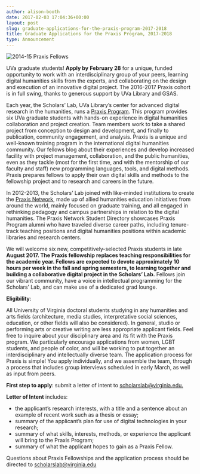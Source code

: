 ```yaml
---
author: alison-booth
date: 2017-02-03 17:04:36+00:00
layout: post
slug: graduate-applications-for-the-praxis-program-2017-2018
title: Graduate Applications for the Praxis Program, 2017-2018
type: Announcement
---
```


![2014-15 Praxis Fellows](http://static.scholarslab.org/wp-content/uploads/2017/02/Praxis15-16Fellows-300x189.jpeg)

UVa graduate students! **Apply by** **February 28** for a unique, funded opportunity to work with an interdisciplinary group of your peers, learning digital humanities skills from the experts, and collaborating on the design and execution of an innovative digital project. The 2016-2017 Praxis cohort is in full swing, thanks to generous support by UVa Library and GSAS.

Each year, the Scholars’ Lab, UVa Library’s center for advanced digital research in the humanities, runs a [Praxis Program](http://scholarslab.org/graduate-fellowships/). This program provides six UVa graduate students with hands-on experience in digital humanities collaboration and project creation. Team members work to take a shared project from conception to design and development, and finally to publication, community engagement, and analysis. Praxis is a unique and well-known training program in the international digital humanities community. Our fellows blog about their experiences and develop increased facility with project management, collaboration, and the public humanities, even as they tackle (most for the first time, and with the mentorship of our faculty and staff) new programming languages, tools, and digital methods. Praxis prepares fellows to apply their own digital skills and methods to the fellowship project and to research and careers in the future.

In 2012-2013, the Scholars’ Lab joined with like-minded institutions to create the [Praxis Network](http://praxis-network.org/), made up of allied humanities education initiatives from around the world, mainly focused on graduate training, and all engaged in rethinking pedagogy and campus partnerships in relation to the digital humanities. The Praxis Network Student Directory showcases Praxis Program alumni who have traveled diverse career paths, including tenure-track teaching positions and digital humanities positions within academic libraries and research centers.

We will welcome six new, competitively-selected Praxis students in late **August 2017. The Praxis fellowship replaces teaching responsibilities for the academic year. Fellows are expected to devote approximately 10 hours per week in the fall and spring semesters, to learning together and building a collaborative digital project in the Scholars’ Lab.** Fellows join our vibrant community, have a voice in intellectual programming for the Scholars’ Lab, and can make use of a dedicated grad lounge.

**Eligibility**:

All University of Virginia doctoral students studying in any humanities and arts fields (architecture, media studies, interpretative social sciences, education, or other fields will also be considered). In general, studio or performing arts or creative writing are less appropriate applicant fields. Feel free to inquire about your disciplinary area and its fit with the Praxis program. We particularly encourage applications from women, LGBT students, and people of color, and will be working to put together an interdisciplinary and intellectually diverse team.
The application process for Praxis is simple! You apply individually, and we assemble the team, through a process that includes group interviews scheduled in early March, as well as input from peers.

**First step to apply**: submit a letter of intent to [scholarslab@virginia.edu.](mailto:scholarslab@virginia.edu)

**Letter of Intent** includes:

- the applicant’s research interests, with a title and a sentence about an example of recent work such as a thesis or essay;
-  summary of the applicant’s plan for use of digital technologies in your research;
-  summary of what skills, interests, methods, or experience the applicant will bring to the Praxis Program;
-  summary of what the applicant hopes to gain as a Praxis Fellow.

Questions about Praxis Fellowships and the application process should be directed to [scholarslab@virginia.edu](mailto:scholarslab@virginia.edu)

